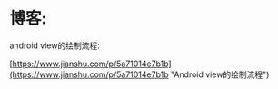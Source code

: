 # 博客:

android view的绘制流程:

[https://www.jianshu.com/p/5a71014e7b1b](https://www.jianshu.com/p/5a71014e7b1b "Android view的绘制流程")

